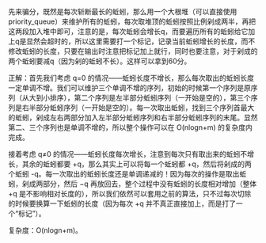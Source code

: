 先来骗分，既然是每次斩断最长的蚯蚓，那么用一个大根堆（可以直接使用priority_queue<int>）来维护所有的蚯蚓，每次取堆顶的蚯蚓按照比例剁成两半，再把这两段加入堆中即可，注意的是，每次蚯蚓会增长q，而要遍历所有的蚯蚓给它加上q是显然会超时的，所以这里需要打一个标记，记录当前蚯蚓增长的长度，而不修改蚯蚓的长度，只要在输出时注意把标记加上就行，同时也要注意，对于剁成的两个蚯蚓要减q（因为剁的蚯蚓不长）。这样可以拿到60分。

正解：首先我们考虑 q=0 的情况——蚯蚓长度不增长，那么每次取出的蚯蚓长度一定单调不增。我们可以维护三个单调不增的序列，初始的时候第一个序列是原序列（从大到小排序），第二个序列是左半部分蚯蚓序列（一开始是空的），第三个序列是右半部分蚯蚓序列（一开始是空的）。每一次取出蚯蚓，找到三个序列首最大的蚯蚓，剁成左右两部分加入左半部分蚯蚓序列和右半部分蚯蚓序列的末尾。显然第二、三个序列也是单调不增的，所以整个操作可以在 O(nlogn+m) 的复杂度内完成。

接着考虑 q≠0 的情况——蚯蚓长度每次增长，注意到每次只有取出来的蚯蚓不增长，其余的蚯蚓都要 +q，那么其实上可以将每一个蚯蚓都 +q，然后将剁成的两个蚯蚓 -q。每一次取出的蚯蚓长度还是单调递减的！因为每次的操作是取出蚯蚓，剁成两部分，然后 −q 再放回去，整个过程中没有蚯蚓的长度相对增加（整体 +q 是不影响相对长度的），所以我们依然可以套用之前的算法，只不过每次切除的时候要换算一下蚯蚓的长度（因为每次 +q 并不真正直接加上，而是打了一个“标记”）。

复杂度：O(nlogn+m)。